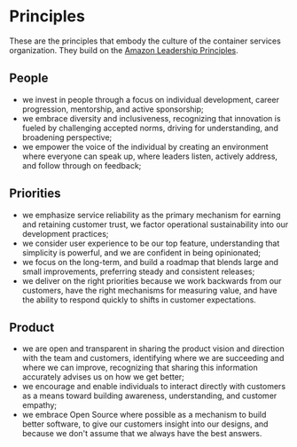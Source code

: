 # Principles

These are the principles that embody the culture of the container services organization.  They build on the [Amazon Leadership Principles](https://www.amazon.jobs/en/principles).

## People

* we invest in people through a focus on individual development, career progression, mentorship, and active sponsorship;
* we embrace diversity and inclusiveness, recognizing that innovation is fueled by challenging accepted norms, driving for understanding, and broadening perspective;
* we empower the voice of the individual by creating an environment where everyone can speak up, where leaders listen, actively address, and follow through on feedback;

## Priorities

* we emphasize service reliability as the primary mechanism for earning and retaining customer trust, we factor operational sustainability into our development practices;
* we consider user experience to be our top feature, understanding that simplicity is powerful, and we are confident in being opinionated;
* we focus on the long-term, and build a roadmap that blends large and small improvements, preferring steady and consistent releases;
* we deliver on the right priorities because we work backwards from our customers, have the right mechanisms for measuring value, and have the ability to respond quickly to shifts in customer expectations.

## Product

* we are open and transparent in sharing the product vision and direction with the team and customers, identifying where we are succeeding and where we can improve, recognizing that sharing this information accurately advises us on how we get better;
* we encourage and enable individuals to interact directly with customers as a means toward building awareness, understanding, and customer empathy;
* we embrace Open Source where possible as a mechanism to build better software, to give our customers insight into our designs, and because we don't assume that we always have the best answers.
